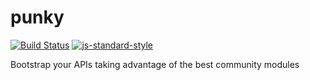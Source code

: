 # punky

[![Build Status](https://travis-ci.org/dgaubert/node-api-bootstrap.svg?branch=master)](https://travis-ci.org/dgaubert/node-api-bootstrap)
[![js-standard-style](https://img.shields.io/badge/code%20style-standard-brightgreen.svg)](http://standardjs.com/)

Bootstrap your APIs taking advantage of the best community modules
